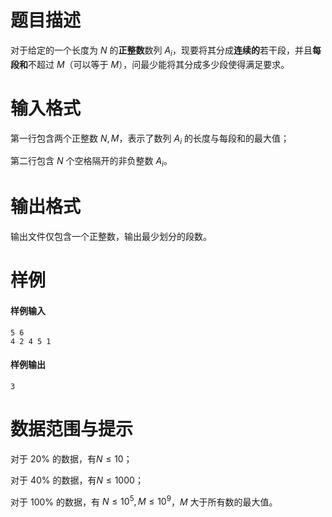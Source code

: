 
# 题目描述

对于给定的一个长度为 $N$ 的**正整数**数列 $A_i$，现要将其分成**连续的**若干段，并且**每段和**不超过 $M$（可以等于 $M$），问最少能将其分成多少段使得满足要求。

# 输入格式

第一行包含两个正整数 $N,M$，表示了数列 $A_i$ 的长度与每段和的最大值；

第二行包含 $N$ 个空格隔开的非负整数 $A_i$。

# 输出格式

输出文件仅包含一个正整数，输出最少划分的段数。

# 样例

#### 样例输入
```plain
5 6
4 2 4 5 1
```
#### 样例输出
```plain
3
```

# 数据范围与提示

对于 $20\%$ 的数据，有$N\le 10$；

对于 $40\%$ 的数据，有$N\le 1000$；

对于 $100\%$ 的数据，有 $N\le 10^5, M\le 10^9$，$M$ 大于所有数的最大值。

